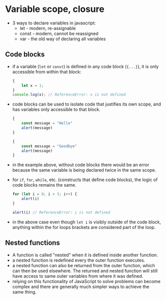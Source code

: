 # Variable scope, closure

-   3 ways to declare variables in javascript:
    -   let - modern, re-assignable
    -   const - modern, cannot be reassigned
    -   var - the old way of declaring all variables

## Code blocks

-   if a variable (`let` or `const`) is defined in any code block (`{...}`), it is only accessible from within that block:
    ```JavaScript
    {
    	let x = 1;
    }
    console.log(x); // ReferenceError: x is not defined
    ```
-   code blocks can be used to isolate code that justifies its own scope, and has variables only accessible to that block.

    ```JavaScript
    {
    	const message = "Hello"
    	alert(message)
    }

    {
    	const message = "Goodbye"
    	alert(message)
    }
    ```

-   in the example above, without code blocks there would be an error because the same variable is being declared twice in the same scope.
-   for `if`, `for`, `while`, etc. (constructs that define code blocks), the logic of code blocks remains the same.

    ```JavaScript
    for (let i = 0; i < 3; i++) {
    	alert(i)
    }

    alert(i) // ReferenceError: i is not defined
    ```

-   in the above case even though `let i` is visibly outside of the code block, anything within the for loops brackets are considered part of the loop.

## Nested functions

-   A function is called "nested" when it is defined inside another function.
-   a nested function is redefined every the outer function executes.
-   a nested function can also be returned from the outer function, which can then be used elsewhere. The returned and nested function will still have access to same outer variables from where it was defined.
-   relying on this functionality of JavaScript to solve problems can become complex and there are generally much simpler ways to achieve the same thing.
